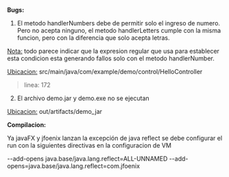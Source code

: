 <b>Bugs:</b>

  1) El metodo handlerNumbers debe de permitir solo
  el ingreso de numero. Pero no acepta ninguno,
  el metodo handlerLetters cumple con la misma
  funcion, pero con la diferencia que solo acepta
  letras.

  <u>Nota:</u> todo parece indicar que la expresion
  regular que usa para establecer esta condicion esta
  generando fallos solo con el metodo handlerNumber.

  <u>Ubicacion:</u> src/main/java/com/example/demo/control/HelloController
  >linea: 172

  2) El archivo demo.jar y demo.exe no se ejecutan

  <u>Ubicacion:</u> out/artifacts/demo_jar


<b>Compilacion:</b>
 
Ya javaFX y jfoenix lanzan la excepción de java reflect
se debe configurar el run con la siguientes directivas 
en la configuracion de VM

--add-opens java.base/java.lang.reflect=ALL-UNNAMED
--add-opens=java.base/java.lang.reflect=com.jfoenix

